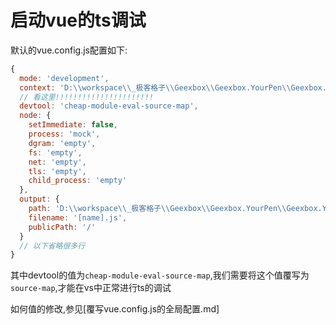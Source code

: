 # 启动vue的ts调试 #

默认的vue.config.js配置如下:

``` js
{
  mode: 'development',
  context: 'D:\\workspace\\_极客格子\\Geexbox\\Geexbox.YourPen\\Geexbox.YourPen\\clientapp',
  // 看这里!!!!!!!!!!!!!!!!!!!!!!
  devtool: 'cheap-module-eval-source-map',
  node: {
    setImmediate: false,
    process: 'mock',
    dgram: 'empty',
    fs: 'empty',
    net: 'empty',
    tls: 'empty',
    child_process: 'empty'
  },
  output: {
    path: 'D:\\workspace\\_极客格子\\Geexbox\\Geexbox.YourPen\\Geexbox.YourPen\\clientapp\\dist',
    filename: '[name].js',
    publicPath: '/'
  }
  // 以下省略很多行
}
```

其中devtool的值为`cheap-module-eval-source-map`,我们需要将这个值覆写为`source-map`,才能在vs中正常进行ts的调试

如何值的修改,参见[覆写vue.config.js的全局配置.md]